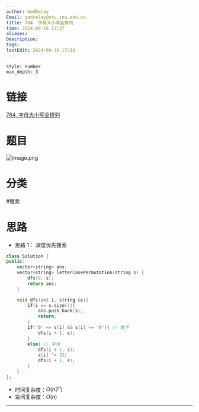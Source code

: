```yaml
---
author: GedRelay
Email: gedrelay@stu.jnu.edu.cn
title: 784. 字母大小写全排列
time: 2024-09-15 17:37
aliases: 
Description: 
tags: 
lastEdit: 2024-09-15-17:38
---
```


```toc
style: number
max_depth: 3
```

# 链接
[784. 字母大小写全排列](https://leetcode.cn/problems/letter-case-permutation/) 

# 题目
![image.png](https://ged-pic-bed.oss-cn-guangzhou.aliyuncs.com/img/202409151737784.png)


# 分类
#搜索 

# 思路
- 思路 1：
深度优先搜索


```cpp
class Solution {
public:
    vector<string> ans;
    vector<string> letterCasePermutation(string s) {
        dfs(0, s);
        return ans;
    }

    void dfs(int i, string &s){
        if(i == s.size()){
            ans.push_back(s);
            return;
        }
        if('0' <= s[i] && s[i] <= '9'){ // 数字
            dfs(i + 1, s);
        }
        else{ // 字母
            dfs(i + 1, s);
            s[i] ^= 32;
            dfs(i + 1, s);
        }
    }
};
```


- 时间复杂度：${O\left( n2^{n}   \right)  }$ 
- 空间复杂度：${O\left( n \right)  }$ 


---

